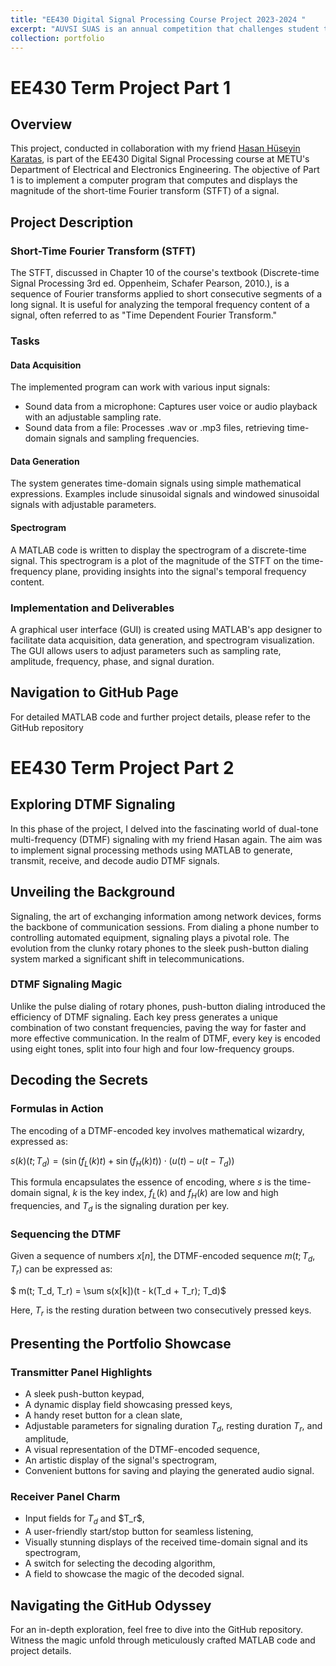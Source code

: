 ```yaml
---
title: "EE430 Digital Signal Processing Course Project 2023-2024 "
excerpt: "AUVSI SUAS is an annual competition that challenges student teams to design, build, and operate unmanned aerial vehicles (UAVs or drones). The competition typically involves a series of missions that test the capabilities of the teams' autonomous systems. These missions often include tasks such as autonomous flight, target identification, and payload delivery.<br/><img src='/images/dsp.png' width='600' height='450'>"
collection: portfolio
---
```



# EE430 Term Project Part 1

## Overview
This project, conducted in collaboration with my friend [Hasan Hüseyin Karatas](https://www.linkedin.com/in/hasan-huseyin-karatas/), is part of the EE430 Digital Signal Processing course at METU's Department of Electrical and Electronics Engineering. The objective of Part 1 is to implement a computer program that computes and displays the magnitude of the short-time Fourier transform (STFT) of a signal.

## Project Description

### Short-Time Fourier Transform (STFT)
The STFT, discussed in Chapter 10 of the course's textbook (Discrete-time Signal Processing 3rd ed. Oppenheim, Schafer Pearson, 2010.), is a sequence of Fourier transforms applied to short consecutive segments of a long signal. It is useful for analyzing the temporal frequency content of a signal, often referred to as "Time Dependent Fourier Transform."

### Tasks

#### Data Acquisition
The implemented program can work with various input signals:
- Sound data from a microphone: Captures user voice or audio playback with an adjustable sampling rate.
- Sound data from a file: Processes .wav or .mp3 files, retrieving time-domain signals and sampling frequencies.

#### Data Generation
The system generates time-domain signals using simple mathematical expressions. Examples include sinusoidal signals and windowed sinusoidal signals with adjustable parameters.

#### Spectrogram
A MATLAB code is written to display the spectrogram of a discrete-time signal. This spectrogram is a plot of the magnitude of the STFT on the time-frequency plane, providing insights into the signal's temporal frequency content.

### Implementation and Deliverables
A graphical user interface (GUI) is created using MATLAB's app designer to facilitate data acquisition, data generation, and spectrogram visualization. The GUI allows users to adjust parameters such as sampling rate, amplitude, frequency, phase, and signal duration.

## Navigation to GitHub Page
For detailed MATLAB code and further project details, please refer to the GitHub repository

# EE430 Term Project Part 2

## Exploring DTMF Signaling

In this phase of the project, I delved into the fascinating world of dual-tone multi-frequency (DTMF) signaling with my friend Hasan again. The aim was to implement signal processing methods using MATLAB to generate, transmit, receive, and decode audio DTMF signals.

## Unveiling the Background

Signaling, the art of exchanging information among network devices, forms the backbone of communication sessions. From dialing a phone number to controlling automated equipment, signaling plays a pivotal role. The evolution from the clunky rotary phones to the sleek push-button dialing system marked a significant shift in telecommunications.

### DTMF Signaling Magic

Unlike the pulse dialing of rotary phones, push-button dialing introduced the efficiency of DTMF signaling. Each key press generates a unique combination of two constant frequencies, paving the way for faster and more effective communication. In the realm of DTMF, every key is encoded using eight tones, split into four high and four low-frequency groups.

## Decoding the Secrets

### Formulas in Action

The encoding of a DTMF-encoded key involves mathematical wizardry, expressed as:

$s(k)(t; T_d) = (\sin(f_L(k)t) + \sin(f_H(k)t)) \cdot (u(t) - u(t - T_d))$

This formula encapsulates the essence of encoding, where $s$ is the time-domain signal, $k$ is the key index, $f_L(k)$ and $f_H(k)$ are low and high frequencies, and $T_d$ is the signaling duration per key.

### Sequencing the DTMF

Given a sequence of numbers $x[n]$, the DTMF-encoded sequence $m(t; T_d, T_r)$ can be expressed as:

$ m(t; T_d, T_r) = \sum s(x[k])(t - k(T_d + T_r); T_d)$

Here, $T_r$ is the resting duration between two consecutively pressed keys.

## Presenting the Portfolio Showcase

### Transmitter Panel Highlights

- A sleek push-button keypad,
- A dynamic display field showcasing pressed keys,
- A handy reset button for a clean slate,
- Adjustable parameters for signaling duration $T_d$, resting duration $T_r$, and amplitude,
- A visual representation of the DTMF-encoded sequence,
- An artistic display of the signal's spectrogram,
- Convenient buttons for saving and playing the generated audio signal.

### Receiver Panel Charm

- Input fields for $T_d$ and \$T_r$,
- A user-friendly start/stop button for seamless listening,
- Visually stunning displays of the received time-domain signal and its spectrogram,
- A switch for selecting the decoding algorithm,
- A field to showcase the magic of the decoded signal.

## Navigating the GitHub Odyssey

For an in-depth exploration, feel free to dive into the GitHub repository. Witness the magic unfold through meticulously crafted MATLAB code and project details.

